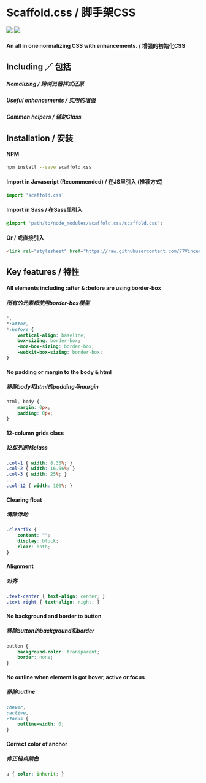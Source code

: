 # Scaffold.css / 脚手架CSS

<a href="https://travis-ci.org/77Vincent/scaffold.css"><img src="https://travis-ci.org/77Vincent/scaffold.css.svg?branch=master"></a>
<a href="https://www.npmjs.com/package/scaffold.css"><img src="https://img.shields.io/badge/npm-v1.0.13-blue.svg"></a>

#### An all in one normalizing CSS with enhancements. / 增强的初始化CSS

## Including ／ 包括

##### Nomalizing / 跨浏览器样式还原
##### Useful enhancements / 实用的增强
##### Common helpers / 辅助Class

## Installation / 安装
#### NPM

```sh
npm install --save scaffold.css
```

#### Import in Javascript (Recommended) / 在JS里引入 (推荐方式)

```js
import 'scaffold.css'
```

#### Import in Sass / 在Sass里引入

```scss
@import 'path/to/node_modules/scaffold.css/scaffold.css';
```

#### Or / 或直接引入

```html
<link rel="stylesheet" href="https://raw.githubusercontent.com/77Vincent/scaffold.css/master/scaffold.css">
```

## Key features / 特性

#### All elements including :after & :before are using border-box
##### 所有的元素都使用border-box模型

```css
*,
*:after,
*:before {
    vertical-align: baseline;
    box-sizing: border-box;
    -moz-box-sizing: border-box;
    -webkit-box-sizing: border-box;
}
```

#### No padding or margin to the body & html
##### 移除body和html的padding与margin
```css
html, body {
    margin: 0px;
    padding: 0px;
}
```

#### 12-column grids class
##### 12纵列网格class
```css
.col-1 { width: 8.33%; }
.col-2 { width: 16.66%; }
.col-3 { width: 25%; }
...
.col-12 { width: 100%; }
```

#### Clearing float
##### 清除浮动


```css
.clearfix {
    content: "";
    display: block;
    clear: both;
}
```

#### Alignment
##### 对齐

```css
.text-center { text-align: center; }
.text-right { text-align: right; }
```

#### No background and border to button
##### 移除button的background和border
```css
button {
    background-color: transparent;
    border: none;
}
```

#### No outline when element is got hover, active or focus
##### 移除outline
```css
:hover,
:active,
:focus {
    outline-width: 0;
}
```

#### Correct color of anchor
##### 修正锚点颜色
```css
a { color: inherit; }
```
